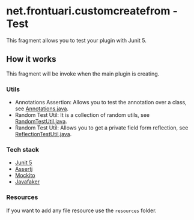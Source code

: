 # net.frontuari.customcreatefrom - Test

This fragment allows you to test your plugin with Junit 5.

## How it works

This fragment will be invoke when the main plugin is creating.

### Utils

- Annotations Assertion: Allows you to test the annotation over a class, see [Annotations.java](src/net/frontuari/customcreatefrom/test/assertion/Annotations.java).
- Random Test Util: It is a collection of random utils, see [RandomTestUtil.java](src/net/frontuari/customcreatefrom/test/util/RandomTestUtil.java).
- Random Test Util: Allows you to get a private field form reflection, see [ReflectionTestUtil.java](src/net/frontuari/customcreatefrom/test/util/ReflectionTestUtil.java).

### Tech stack

- [Junit 5](https://junit.org/junit5/)
- [Assertj](https://joel-costigliola.github.io/assertj/)
- [Mockito](https://site.mockito.org/)
- [Javafaker](https://github.com/DiUS/java-faker)

### Resources

If you want to add any file resource use the `resources` folder.